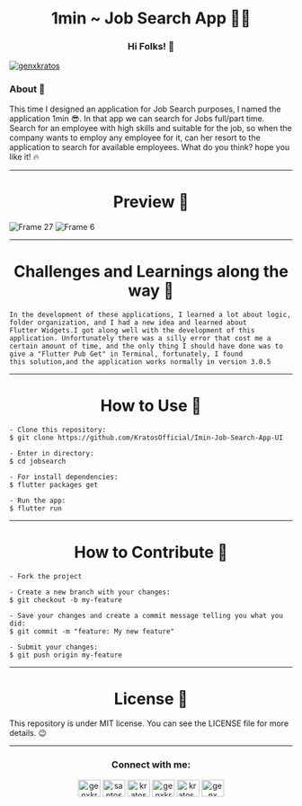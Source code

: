 

<h1 align="center">1min ~ Job Search App 🏃‍♂️</h1>
<h3 align="center">Hi Folks! 👋</h3>


<p align="left"> <a href="https://twitter.com/genxkratos" target="blank"><img src="https://img.shields.io/twitter/follow/genxkratos?logo=twitter&style=for-the-badge" alt="genxkratos" /></a> </p>

<h3 align="left">About 📖</h3>

This time I designed an application for Job Search purposes, I named the application 1min 😎. In that app we can search for Jobs full/part time. Search for an employee with high skills and suitable for the job, so when the company wants to employ any employee for it, can her resort to the application to search for available employees. What do you think? hope you like it! 🔥
<hr>

<h1 align="center">Preview 📱</h1>

![Frame 27](https://user-images.githubusercontent.com/83639732/183339794-0d9ba72d-3b40-42dd-a734-c15d5e9a13b9.png)
![Frame 6](https://user-images.githubusercontent.com/83639732/183339788-9791bd2a-cfff-45b8-bb2f-c9d9273f22da.png)



<hr>
<h1 align="center">Challenges and Learnings along the way 🤯</h1>

````
In the development of these applications, I learned a lot about logic, folder organization, and I had a new idea and learned about
Flutter Widgets.I got along well with the development of this application. Unfortunately there was a silly error that cost me a
certain amount of time, and the only thing I should have done was to give a "Flutter Pub Get" in Terminal, fortunately, I found
this solution,and the application works normally in version 3.0.5 

````
<hr>
<h1 align="center">How to Use 🤔</h1>

````
- Clone this repository:
$ git clone https://github.com/KratosOfficial/Imin-Job-Search-App-UI

- Enter in directory:
$ cd jobsearch

- For install dependencies:
$ flutter packages get

- Run the app: 
$ flutter run

````
<hr>
<h1 align="center">How to Contribute 💪</h1>

````
- Fork the project 

- Create a new branch with your changes:
$ git checkout -b my-feature

- Save your changes and create a commit message telling you what you did:
$ git commit -m "feature: My new feature"

- Submit your changes:
$ git push origin my-feature

````
<hr>
<h1 align="center">License 📝</h1>

This repository is under MIT license. You can see the LICENSE file for more details. 😉
<hr>
<h3 align="Center">Connect with me:</h3>
<p align="Center">
<a href="https://twitter.com/genxkratos" target="blank"><img align="center" src="https://raw.githubusercontent.com/rahuldkjain/github-profile-readme-generator/master/src/images/icons/Social/twitter.svg" alt="genxkratos" height="30" width="40" /></a>
<a href="https://www.linkedin.com/in/santosh-verma-b3521b193/" target="blank"><img align="center" src="https://raw.githubusercontent.com/rahuldkjain/github-profile-readme-generator/master/src/images/icons/Social/linked-in-alt.svg" alt="santoshverma" height="30" width="40" /></a>
<a href="https://stackoverflow.com/users/17248906/kratos" target="blank"><img align="center" src="https://raw.githubusercontent.com/rahuldkjain/github-profile-readme-generator/master/src/images/icons/Social/stack-overflow.svg" alt="kratos" height="30" width="40" /></a>
<a href="https://www.facebook.com/GenXKratos" target="blank"><img align="center" src="https://raw.githubusercontent.com/rahuldkjain/github-profile-readme-generator/master/src/images/icons/Social/facebook.svg" alt="genxkratos" height="30" width="40" /></a>
<a href="https://dribbble.com/KratosDesign" target="blank"><img align="center" src="https://raw.githubusercontent.com/rahuldkjain/github-profile-readme-generator/master/src/images/icons/Social/dribbble.svg" alt="kratos_desgin" height="30" width="40" /></a>
<a href="https://www.behance.net/KratosDesign" target="blank"><img align="center" src="https://raw.githubusercontent.com/rahuldkjain/github-profile-readme-generator/master/src/images/icons/Social/behance.svg" alt="genx kratos" height="30" width="40" /></a>
</p>











